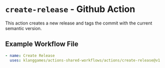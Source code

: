 # `create-release` - **Github Action**

This action creates a new release and tags the commit with the current semantic version.

## Example Workflow File

```yaml
- name: Create Release
  uses: klanggames/actions-shared-workflows/actions/create-release@v1
```
